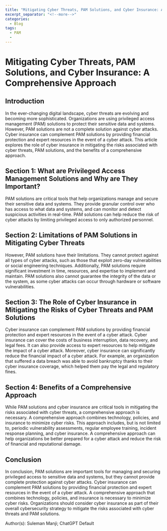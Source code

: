```yaml
---
title: "Mitigating Cyber Threats, PAM Solutions, and Cyber Insurance: A Comprehensive Approach"
excerpt_separator: "<!--more-->"
categories:
  - Blog
tags:
  - PAM
  - 
---
```


# Mitigating Cyber Threats, PAM Solutions, and Cyber Insurance: A Comprehensive Approach

## Introduction

In the ever-changing digital landscape, cyber threats are evolving and becoming more sophisticated. Organizations are using privileged access management (PAM) solutions to protect their sensitive data and systems. However, PAM solutions are not a complete solution against cyber attacks. Cyber insurance can complement PAM solutions by providing financial protection and expert resources in the event of a cyber attack. This article explores the role of cyber insurance in mitigating the risks associated with cyber threats, PAM solutions, and the benefits of a comprehensive approach.

## Section 1: What are Privileged Access Management Solutions and Why are They Important?

PAM solutions are critical tools that help organizations manage and secure their sensitive data and systems. They provide granular control over who has access to what data and systems, and can monitor and detect suspicious activities in real-time. PAM solutions can help reduce the risk of cyber attacks by limiting privileged access to only authorized personnel.

## Section 2: Limitations of PAM Solutions in Mitigating Cyber Threats

However, PAM solutions have their limitations. They cannot protect against all types of cyber attacks, such as those that exploit zero-day vulnerabilities or social engineering techniques. Additionally, PAM solutions require significant investment in time, resources, and expertise to implement and maintain. PAM solutions also cannot guarantee the integrity of the data or the system, as some cyber attacks can occur through hardware or software vulnerabilities.

## Section 3: The Role of Cyber Insurance in Mitigating the Risks of Cyber Threats and PAM Solutions

Cyber insurance can complement PAM solutions by providing financial protection and expert resources in the event of a cyber attack. Cyber insurance can cover the costs of business interruption, data recovery, and legal fees. It can also provide access to expert resources to help mitigate the impact of a cyber attack. Moreover, cyber insurance can significantly reduce the financial impact of a cyber attack. For example, an organization that suffered a data breach was able to avoid bankruptcy thanks to their cyber insurance coverage, which helped them pay the legal and regulatory fines.

## Section 4: Benefits of a Comprehensive Approach

While PAM solutions and cyber insurance are critical tools in mitigating the risks associated with cyber threats, a comprehensive approach is necessary. A comprehensive approach combines technology, policies, and insurance to minimize cyber risks. This approach includes, but is not limited to, periodic vulnerability assessments, regular employee training, incident response planning, and cyber insurance. A comprehensive approach can help organizations be better prepared for a cyber attack and reduce the risk of financial and reputational damage.

## Conclusion

In conclusion, PAM solutions are important tools for managing and securing privileged access to sensitive data and systems, but they cannot provide complete protection against cyber attacks. Cyber insurance can complement PAM solutions by providing financial protection and expert resources in the event of a cyber attack. A comprehensive approach that combines technology, policies, and insurance is necessary to minimize cyber risks. Organizations should consider cyber insurance as part of their overall cybersecurity strategy to mitigate the risks associated with cyber threats and PAM solutions. 

Author(s): Suleman Manji; ChatGPT Default
